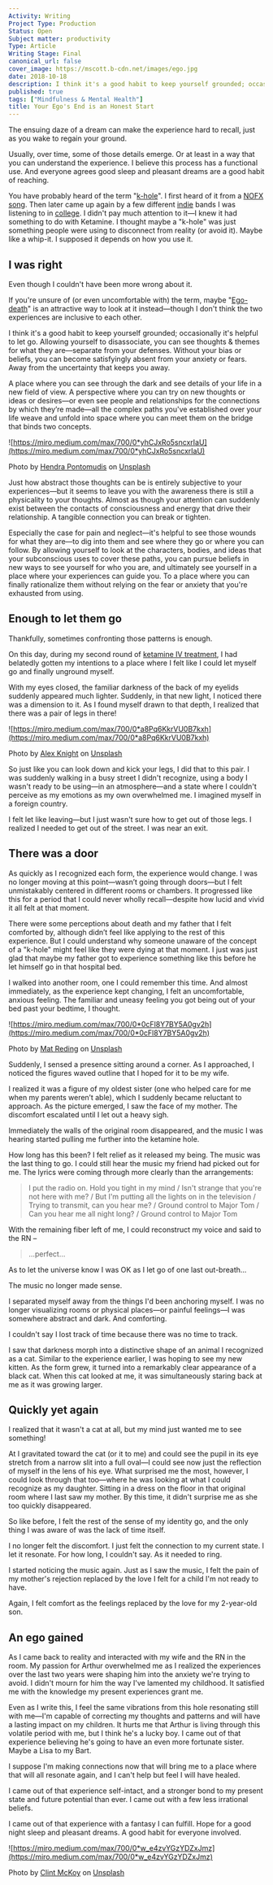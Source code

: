 ```yaml
---
Activity: Writing
Project Type: Production
Status: Open
Subject matter: productivity
Type: Article
Writing Stage: Final
canonical_url: false
cover_image: https://mscott.b-cdn.net/images/ego.jpg
date: 2018-10-18
description: I think it's a good habit to keep yourself grounded; occasionally it's helpful to let go. Allowing yourself to disassociate, you can see thoughts & themes for what they are—separate from your defenses.
published: true
tags: ["Mindfulness & Mental Health"]
title: Your Ego's End is an Honest Start
---
```


The ensuing daze of a dream can make the experience hard to recall, just as you wake to regain your ground.

Usually, over time, some of those details emerge. Or at least in a way that you can understand the experience. I believe this process has a functional use. And everyone agrees good sleep and pleasant dreams are a good habit of reaching.

You have probably heard of the term "[k-hole](https://en.wiktionary.org/wiki/K-hole)". I first heard of it from a [NOFX song](https://open.spotify.com/track/0VA74cZ3LW5Ne8NwxXjnQk?si=S_IuOMMVRsuTpbH2JGpG4Q). Then later came up again by a few different [indie](https://open.spotify.com/track/25q5tbgQhfYNKfEOsRhHIG?si=tbJbZiYlTrynLjXnyVOMtQ) bands I was listening to in [college](https://open.spotify.com/track/4MrHZTzjwMbFgYzQjBKzeP?si=ndxiQh0pSCOwguRH5vG_kA). I didn't pay much attention to it—I knew it had something to do with Ketamine. I thought maybe a "k-hole" was just something people were using to disconnect from reality (or avoid it). Maybe like a whip-it. I supposed it depends on how you use it.

## I was right

Even though I couldn't have been more wrong about it.

If you're unsure of (or even uncomfortable with) the term, maybe "[Ego-death](https://en.wikipedia.org/wiki/Ego_death)" is an attractive way to look at it instead—though I don't think the two experiences are inclusive to each other.

I think it's a good habit to keep yourself grounded; occasionally it's helpful to let go. Allowing yourself to disassociate, you can see thoughts & themes for what they are—separate from your defenses. Without your bias or beliefs, you can become satisfyingly absent from your anxiety or fears. Away from the uncertainty that keeps you away.

A place where you can see through the dark and see details of your life in a new field of view. A perspective where you can try on new thoughts or ideas or desires—or even see people and relationships for the connections by which they’re made—all the complex paths you've established over your life weave and unfold into space where you can meet them on the bridge that binds two concepts.

![https://miro.medium.com/max/700/0*yhCJxRo5sncxrIaU](https://miro.medium.com/max/700/0*yhCJxRo5sncxrIaU)

Photo by [Hendra Pontomudis](https://unsplash.com/@hpontomudis?utm_source=medium&utm_medium=referral) on [Unsplash](https://unsplash.com/?utm_source=medium&utm_medium=referral)

Just how abstract those thoughts can be is entirely subjective to your experiences—but it seems to leave you with the awareness there is still a physicality to your thoughts. Almost as though your attention can suddenly exist between the contacts of consciousness and energy that drive their relationship. A tangible connection you can break or tighten.

Especially the case for pain and neglect—it's helpful to see those wounds for what they are—to dig into them and see where they go or where you can follow. By allowing yourself to look at the characters, bodies, and ideas that your subconscious uses to cover these paths, you can pursue beliefs in new ways to see yourself for who you are, and ultimately see yourself in a place where your experiences can guide you. To a place where you can finally rationalize them without relying on the fear or anxiety that you're exhausted from using.

## Enough to let them go

Thankfully, sometimes confronting those patterns is enough.

On this day, during my second round of [ketamine IV treatment](https://watthem.ghost.io/the-bus-transfer-ive-been-needing-to-take-ketamine-part-i/), I had belatedly gotten my intentions to a place where I felt like I could let myself go and finally unground myself.

With my eyes closed, the familiar darkness of the back of my eyelids suddenly appeared much lighter. Suddenly, in that new light, I noticed there was a dimension to it. As I found myself drawn to that depth, I realized that there was a pair of legs in there!

![https://miro.medium.com/max/700/0*a8Pq6KkrVU0B7kxh](https://miro.medium.com/max/700/0*a8Pq6KkrVU0B7kxh)

Photo by [Alex Knight](https://unsplash.com/@agkdesign?utm_source=medium&utm_medium=referral) on [Unsplash](https://unsplash.com/?utm_source=medium&utm_medium=referral)

So just like you can look down and kick your legs, I did that to this pair. I was suddenly walking in a busy street I didn't recognize, using a body I wasn't ready to be using—in an atmosphere—and a state where I couldn't perceive as my emotions as my own overwhelmed me. I imagined myself in a foreign country.

I felt let like leaving—but I just wasn't sure how to get out of those legs. I realized I needed to get out of the street. I was near an exit.

## There was a door

As quickly as I recognized each form, the experience would change. I was no longer moving at this point—wasn’t going through doors—but I felt unmistakably centered in different rooms or chambers. It progressed like this for a period that I could never wholly recall—despite how lucid and vivid it all felt at that moment.

There were some perceptions about death and my father that I felt comforted by, although didn’t feel like applying to the rest of this experience. But I could understand why someone unaware of the concept of a "k-hole" might feel like they were dying at that moment. I just was just glad that maybe my father got to experience something like this before he let himself go in that hospital bed.

I walked into another room, one I could remember this time. And almost immediately, as the experience kept changing, I felt an uncomfortable, anxious feeling. The familiar and uneasy feeling you got being out of your bed past your bedtime, I thought.

![https://miro.medium.com/max/700/0*0cFl8Y7BY5A0gv2h](https://miro.medium.com/max/700/0*0cFl8Y7BY5A0gv2h)

Photo by [Mat Reding](https://unsplash.com/@matreding?utm_source=medium&utm_medium=referral) on [Unsplash](https://unsplash.com/?utm_source=medium&utm_medium=referral)

Suddenly, I sensed a presence sitting around a corner. As I approached, I noticed the figures waved outline that I hoped for it to be my wife.

I realized it was a figure of my oldest sister (one who helped care for me when my parents weren’t able), which I suddenly became reluctant to approach. As the picture emerged, I saw the face of my mother. The discomfort escalated until I let out a heavy sigh.

Immediately the walls of the original room disappeared, and the music I was hearing started pulling me further into the ketamine hole.

How long has this been? I felt relief as it released my being. The music was the last thing to go. I could still hear the music my friend had picked out for me. The lyrics were coming through more clearly than the arrangements:

> I put the radio on. Hold you tight in my mind / Isn't strange that you're not here with me? / But I'm putting all the lights on in the television / Trying to transmit, can you hear me? / Ground control to Major Tom / Can you hear me all night long? / Ground control to Major Tom

With the remaining fiber left of me, I could reconstruct my voice and said to the RN –

> ...perfect...

As to let the universe know I was OK as I let go of one last out-breath...

The music no longer made sense.

I separated myself away from the things I'd been anchoring myself. I was no longer visualizing rooms or physical places—or painful feelings—I was somewhere abstract and dark. And comforting.

I couldn't say I lost track of time because there was no time to track.

I saw that darkness morph into a distinctive shape of an animal I recognized as a cat. Similar to the experience earlier, I was hoping to see my new kitten. As the form grew, it turned into a remarkably clear appearance of a black cat. When this cat looked at me, it was simultaneously staring back at me as it was growing larger.

## Quickly yet again

I realized that it wasn't a cat at all, but my mind just wanted me to see something!

At I gravitated toward the cat (or it to me) and could see the pupil in its eye stretch from a narrow slit into a full oval—I could see now just the reflection of myself in the lens of his eye. What surprised me the most, however, I could look through that too—where he was looking at what I could recognize as my daughter. Sitting in a dress on the floor in that original room where I last saw my mother. By this time, it didn't surprise me as she too quickly disappeared.

So like before, I felt the rest of the sense of my identity go, and the only thing I was aware of was the lack of time itself.

I no longer felt the discomfort. I just felt the connection to my current state. I let it resonate. For how long, I couldn't say. As it needed to ring.

I started noticing the music again. Just as I saw the music, I felt the pain of my mother's rejection replaced by the love I felt for a child I'm not ready to have.

Again, I felt comfort as the feelings replaced by the love for my 2-year-old son.

## An ego gained

As I came back to reality and interacted with my wife and the RN in the room. My passion for Arthur overwhelmed me as I realized the experiences over the last two years were shaping him into the anxiety we're trying to avoid. I didn't mourn for him the way I've lamented my childhood. It satisfied me with the knowledge my present experiences grant me.

Even as I write this, I feel the same vibrations from this hole resonating still with me—I'm capable of correcting my thoughts and patterns and will have a lasting impact on my children. It hurts me that Arthur is living through this volatile period with me, but I think he's a lucky boy. I came out of that experience believing he's going to have an even more fortunate sister. Maybe a Lisa to my Bart.

I suppose I'm making connections now that will bring me to a place where that will all resonate again, and I can't help but feel I will have healed.

I came out of that experience self-intact, and a stronger bond to my present state and future potential than ever. I came out with a few less irrational beliefs.

I came out of that experience with a fantasy I can fulfill. Hope for a good night sleep and pleasant dreams. A good habit for everyone involved.

![https://miro.medium.com/max/700/0*w_e4zvYGzYDZxJmz](https://miro.medium.com/max/700/0*w_e4zvYGzYDZxJmz)

Photo by [Clint McKoy](https://unsplash.com/@clintmckoy?utm_source=medium&utm_medium=referral) on [Unsplash](https://unsplash.com/?utm_source=medium&utm_medium=referral)

